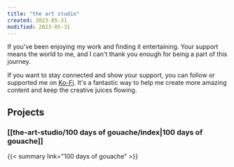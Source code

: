 ```yaml
---
title: "the art studio"
created: 2023-05-31
modified: 2023-05-31
---
```


If you've been enjoying my work and finding it entertaining. Your support means the world to me, and I can't thank you enough for being a part of this journey.

If you want to stay connected and show your support, you can follow or supported me on [Ko-Fi](https://ko-fi.com/errbufferoverfl). It's a fantastic way to help me create more amazing content and keep the creative juices flowing.

## Projects

### [[the-art-studio/100 days of gouache/index|100 days of gouache]]

{{< summary link="100 days of gouache" >}}